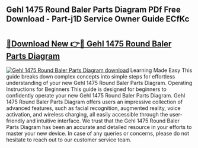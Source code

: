 ## Gehl 1475 Round Baler Parts Diagram PDf Free Download - Part-j1D Service Owner Guide ECfKc

# <h2><a href="http://dfjirkt.blite.top/?on=Gehl+1475+Round+Baler+Parts+Diagram">🔗Download New 👉🔴 Gehl 1475 Round Baler Parts Diagram</a></h2>

[![Gehl 1475 Round Baler Parts Diagram download](https://i.imgur.com/lujVjoI.png)](http://dfjirkt.blite.top/?on=Gehl+1475+Round+Baler+Parts+Diagram)
Learning Made Easy This guide breaks down complex concepts into simple steps for effortless understanding of your new Gehl 1475 Round Baler Parts Diagram. Operating Instructions for Beginners This guide is designed for beginners to confidently operate your new Gehl 1475 Round Baler Parts Diagram. Gehl 1475 Round Baler Parts Diagram offers users an impressive collection of advanced features, such as facial recognition, augmented reality, voice activation, and wireless charging, all easily accessible through the user-friendly and intuitive interface. We trust that the Gehl 1475 Round Baler Parts Diagram has been an accurate and detailed resource in your efforts to master your new device. In case of any queries or concerns, please do not hesitate to reach out to our customer service team.
